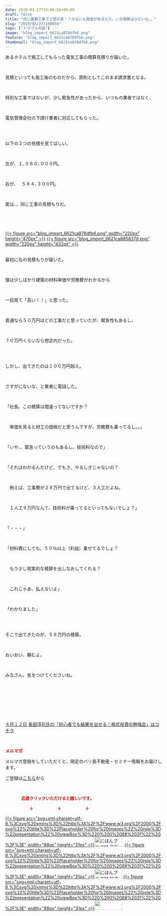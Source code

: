 ```yaml
---
date: 2019-03-27T19:00:56+09:00
draft: false
title: "同じ建築工事で２倍の差！？ボるにも限度があるだろ。この積算はひどいな。。"
slug: "2019/03/27/190056"
tags: ["トラブルの話"]
image: "blog_import_6621ca878dfb6.png"
feature: "blog_import_6621ca878dfb6.png"
thumbnail: "blog_import_6621ca878dfb6.png"
---
```

<p>あるホテルで施工してもらった電気工事の積算見積りが届いた。</p><p> </p><p>見積といっても施工後のものだから、原則としてこのまま請求書となる。</p><p> </p><p>特別な工事ではないが、少し緊急性があったから、いつもの業者ではなく、</p><p> </p><p>電気管理会社の下請け業者に対応してもらった。</p><p> </p><p><br/>以下の２つの見積を見てほしい。</p><p> </p><p>左が、１､０８０､０００円。</p><p> </p><p>右が、　 ５８４､３００円。</p><p> </p><p>実は、、同じ工事の見積もりだ。</p><p> </p><p> </p><p><a href="blog_import_6621ca878dfb6.png">{{< figure src="blog_import_6621ca878dfb6.png" width="220px" height="470px" >}}</a> <a href="blog_import_6621ca885837d.png">{{< figure src="blog_import_6621ca885837d.png" width="220px" height="432px" >}}</a></p><p><br/>最初に左の見積もりが届いた。</p><p> </p><p>僕は少しばかり建築の材料単価や労務費がわかるから</p><p> </p><p>一目見て「高い！！」と思った。</p><p> </p><p>普通なら５０万円ほどの工事だと思っていたが、緊急性もあるし、</p><p> </p><p>７０万円くらいなら想定内だった。</p><p> </p><p><br/>しかし、出てきたのは１００万円超え。</p><p> </p><p>さすがにないな、と業者に電話した。</p><p> </p><p>「社長、この積算は間違ってないですか？</p><p> </p><p>　単価を見ると材工の価格だと思うんですが、労務費も乗ってるし。。」</p><p> </p><p>「いや、、緊急っていうのもあるし、技術料なので」</p><p> </p><p>「それはわかるんだけど、でもさ、やるしぎじゃないの？</p><p> </p><p>　例えば、工事費が２８万円で出てるけど、３人工だよね。</p><p> </p><p>　１人工９万円なんて、技術料が乗ってるといってもないでしょ？」</p><p> </p><p>「・・・」</p><p> </p><p>「材料費にしても、５０％以上（利益）乗せてるでしょ？</p><p> </p><p>　もう少し現実的な積算を出しなおしてくれる？</p><p> </p><p>　これじゃあ、払えないよ」</p><p> </p><p>「わかりました」</p><p> </p><p><br/>そこで出てきたのが、５８万円の積算。</p><p> </p><p>おいおい、頼むよ。</p><p> </p><p>みなさん、気をつけてくださいね。</p><p> </p><p> </p><p> </p><p> </p><p><a href="https://ameblo.jp/baliclub/entry-12449654667.html" target="_blank">４月１２日 長田淳司氏の「初心者でも結果を出せる！株式投資の勉強会」はコチラ</a></p><p> </p><p><span style="font-weight: bold;"><span style="color: rgb(255, 0, 0);">メルマガ</span></span></p><p>メルマガ登録をしていただくと、限定のバリ島不動産・セミナー情報をお届けします。</p><p>ご登録は<a href="f9eeVI" target="_blank">こちら</a>から</p><p style="text-align: center;"> </p><p><font color="#ff0000" size="2"><strong>　　　　応援クリックいただけると嬉しいです。</strong></font></p><p><font color="#ff0000" size="2"><strong>　　　　　　↓　　　　　　↓　　　　　　↓</strong></font></p><p><a href="ranking.html?p_cid=01260127" id="&amp;blogmura_banner">{{< figure src="svg+xml;charset=utf-8,%3Csvg%20xmlns%3D%22http%3A%2F%2Fwww.w3.org%2F2000%2Fsvg%22%20title%3D%22Placeholder%20for%20Images%22%20role%3D%22presentation%22%20viewBox%3D%220%200%2088%2031%22%20%2F%3E" width="88px" height="31px" >}}<noscript><img alt="にほんブログ村 海外生活ブログ バリ島情報へ" border="0" height="31" src="//overseas.blogmura.com/bali/img/bali88_31.gif" width="88"></noscript></a>  <a href="ranking.html?p_cid=01260127" id="&amp;blogmura_banner">{{< figure src="svg+xml;charset=utf-8,%3Csvg%20xmlns%3D%22http%3A%2F%2Fwww.w3.org%2F2000%2Fsvg%22%20title%3D%22Placeholder%20for%20Images%22%20role%3D%22presentation%22%20viewBox%3D%220%200%2088%2031%22%20%2F%3E" width="88px" height="31px" >}}<noscript><img alt="にほんブログ村 投資ブログ 不動産投資へ" border="0" height="31" src="//investment.blogmura.com/hudousantoushi/img/hudousantoushi88_31.gif" width="88"></noscript></a> <a href="link.php?1804582" title="人気ブログランキングへ">{{< figure src="svg+xml;charset=utf-8,%3Csvg%20xmlns%3D%22http%3A%2F%2Fwww.w3.org%2F2000%2Fsvg%22%20title%3D%22Placeholder%20for%20Images%22%20role%3D%22presentation%22%20viewBox%3D%220%200%2088%2031%22%20%2F%3E" width="88px" height="31px" >}}<noscript><img border="0" height="31" src="https://blog.with2.net/img/banner/banner_22.gif" width="88"></noscript></a></p><p> </p>

